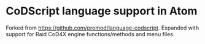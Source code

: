 # CoDScript language support in Atom

Forked from https://github.com/promod/language-codscript. Expanded with support for Raid CoD4X engine functions/methods and menu files.
